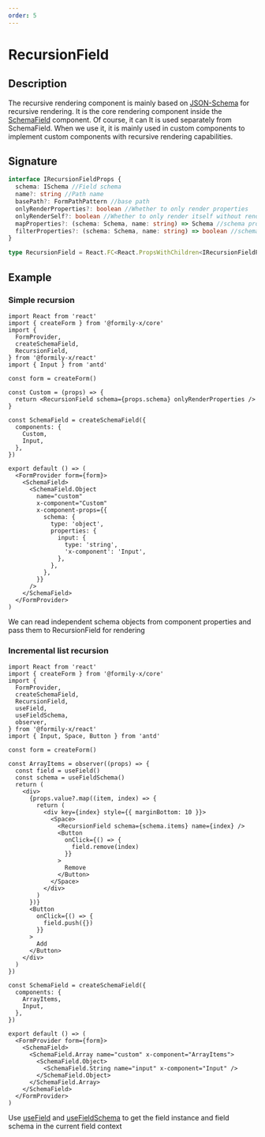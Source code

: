 ```yaml
---
order: 5
---
```


# RecursionField

## Description

The recursive rendering component is mainly based on [JSON-Schema](/api/shared/schema) for recursive rendering. It is the core rendering component inside the [SchemaField](/api/components/schema-field) component. Of course, it can It is used separately from SchemaField. When we use it, it is mainly used in custom components to implement custom components with recursive rendering capabilities.

## Signature

```ts
interface IRecursionFieldProps {
  schema: ISchema //Field schema
  name?: string //Path name
  basePath?: FormPathPattern //base path
  onlyRenderProperties?: boolean //Whether to only render properties
  onlyRenderSelf?: boolean //Whether to only render itself without rendering properties
  mapProperties?: (schema: Schema, name: string) => Schema //schema properties mapper, mainly used to rewrite the schema
  filterProperties?: (schema: Schema, name: string) => boolean //schema properties filter, the filtered schema nodes will not be rendered
}

type RecursionField = React.FC<React.PropsWithChildren<IRecursionFieldProps>>
```

## Example

### Simple recursion

```tsx
import React from 'react'
import { createForm } from '@formily-x/core'
import {
  FormProvider,
  createSchemaField,
  RecursionField,
} from '@formily-x/react'
import { Input } from 'antd'

const form = createForm()

const Custom = (props) => {
  return <RecursionField schema={props.schema} onlyRenderProperties />
}

const SchemaField = createSchemaField({
  components: {
    Custom,
    Input,
  },
})

export default () => (
  <FormProvider form={form}>
    <SchemaField>
      <SchemaField.Object
        name="custom"
        x-component="Custom"
        x-component-props={{
          schema: {
            type: 'object',
            properties: {
              input: {
                type: 'string',
                'x-component': 'Input',
              },
            },
          },
        }}
      />
    </SchemaField>
  </FormProvider>
)
```

We can read independent schema objects from component properties and pass them to RecursionField for rendering

### Incremental list recursion

```tsx
import React from 'react'
import { createForm } from '@formily-x/core'
import {
  FormProvider,
  createSchemaField,
  RecursionField,
  useField,
  useFieldSchema,
  observer,
} from '@formily-x/react'
import { Input, Space, Button } from 'antd'

const form = createForm()

const ArrayItems = observer((props) => {
  const field = useField()
  const schema = useFieldSchema()
  return (
    <div>
      {props.value?.map((item, index) => {
        return (
          <div key={index} style={{ marginBottom: 10 }}>
            <Space>
              <RecursionField schema={schema.items} name={index} />
              <Button
                onClick={() => {
                  field.remove(index)
                }}
              >
                Remove
              </Button>
            </Space>
          </div>
        )
      })}
      <Button
        onClick={() => {
          field.push({})
        }}
      >
        Add
      </Button>
    </div>
  )
})

const SchemaField = createSchemaField({
  components: {
    ArrayItems,
    Input,
  },
})

export default () => (
  <FormProvider form={form}>
    <SchemaField>
      <SchemaField.Array name="custom" x-component="ArrayItems">
        <SchemaField.Object>
          <SchemaField.String name="input" x-component="Input" />
        </SchemaField.Object>
      </SchemaField.Array>
    </SchemaField>
  </FormProvider>
)
```

Use [useField](/api/hooks/useField) and [useFieldSchema](/api/shared/use-field-schema) to get the field instance and field schema in the current field context
